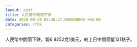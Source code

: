 ```yaml
---
layout: post
title: 人民幣中間價下跌
date: 2020-09-28 09:36:37.000000000 +08:00
categories: rthk
---
```


人民幣中間價下跌，報6.8252兌1美元，較上日中間價低131點子。
